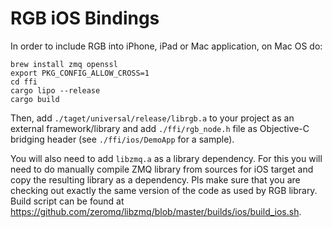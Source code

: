 # RGB iOS Bindings

In order to include RGB into iPhone, iPad or Mac application, on Mac OS do:

    brew install zmq openssl
    export PKG_CONFIG_ALLOW_CROSS=1
    cd ffi
    cargo lipo --release
    cargo build

Then, add `./taget/universal/release/librgb.a` to your project as an external
framework/library and add `./ffi/rgb_node.h` file as Objective-C bridging header
(see `./ffi/ios/DemoApp` for a sample).

You will also need to add `libzmq.a` as a library dependency. For this you will 
need to do manually compile ZMQ library from sources for iOS target and copy
the resulting library as a dependency. Pls make sure that you are checking out
exactly the same version of the code as used by RGB library.
Build script can be found at 
<https://github.com/zeromq/libzmq/blob/master/builds/ios/build_ios.sh>.